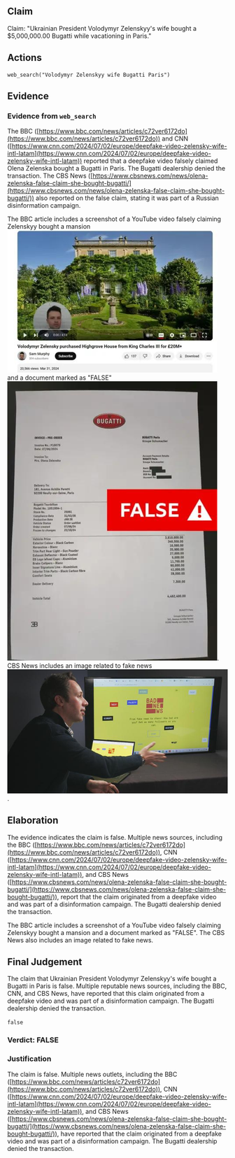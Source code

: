 ## Claim
Claim: "Ukrainian President Volodymyr Zelenskyy's wife bought a $5,000,000.00 Bugatti while vacationing in Paris."

## Actions
```
web_search("Volodymyr Zelenskyy wife Bugatti Paris")
```

## Evidence
### Evidence from `web_search`
The BBC ([https://www.bbc.com/news/articles/c72ver6172do](https://www.bbc.com/news/articles/c72ver6172do)) and CNN ([https://www.cnn.com/2024/07/02/europe/deepfake-video-zelensky-wife-intl-latam](https://www.cnn.com/2024/07/02/europe/deepfake-video-zelensky-wife-intl-latam)) reported that a deepfake video falsely claimed Olena Zelenska bought a Bugatti in Paris. The Bugatti dealership denied the transaction. The CBS News ([https://www.cbsnews.com/news/olena-zelenska-false-claim-she-bought-bugatti/](https://www.cbsnews.com/news/olena-zelenska-false-claim-she-bought-bugatti/)) also reported on the false claim, stating it was part of a Russian disinformation campaign.

The BBC article includes a screenshot of a YouTube video falsely claiming Zelenskyy bought a mansion ![image 1748](media/2025-08-07_19-04-1754593451-540682.jpg) and a document marked as "FALSE" ![image 1736](media/2025-08-07_19-04-1754593447-796377.jpg). CBS News includes an image related to fake news ![image 1751](media/2025-08-07_19-04-1754593452-940185.jpg).


## Elaboration
The evidence indicates the claim is false. Multiple news sources, including the BBC ([https://www.bbc.com/news/articles/c72ver6172do](https://www.bbc.com/news/articles/c72ver6172do)), CNN ([https://www.cnn.com/2024/07/02/europe/deepfake-video-zelensky-wife-intl-latam](https://www.cnn.com/2024/07/02/europe/deepfake-video-zelensky-wife-intl-latam)), and CBS News ([https://www.cbsnews.com/news/olena-zelenska-false-claim-she-bought-bugatti/](https://www.cbsnews.com/news/olena-zelenska-false-claim-she-bought-bugatti/)), report that the claim originated from a deepfake video and was part of a disinformation campaign. The Bugatti dealership denied the transaction.

The BBC article includes a screenshot of a YouTube video falsely claiming Zelenskyy bought a mansion and a document marked as "FALSE". The CBS News also includes an image related to fake news.


## Final Judgement
The claim that Ukrainian President Volodymyr Zelenskyy's wife bought a Bugatti in Paris is false. Multiple reputable news sources, including the BBC, CNN, and CBS News, have reported that this claim originated from a deepfake video and was part of a disinformation campaign. The Bugatti dealership denied the transaction.

`false`


### Verdict: FALSE

### Justification
The claim is false. Multiple news outlets, including the BBC ([https://www.bbc.com/news/articles/c72ver6172do](https://www.bbc.com/news/articles/c72ver6172do)), CNN ([https://www.cnn.com/2024/07/02/europe/deepfake-video-zelensky-wife-intl-latam](https://www.cnn.com/2024/07/02/europe/deepfake-video-zelensky-wife-intl-latam)), and CBS News ([https://www.cbsnews.com/news/olena-zelenska-false-claim-she-bought-bugatti/](https://www.cbsnews.com/news/olena-zelenska-false-claim-she-bought-bugatti/)), have reported that the claim originated from a deepfake video and was part of a disinformation campaign. The Bugatti dealership denied the transaction.
